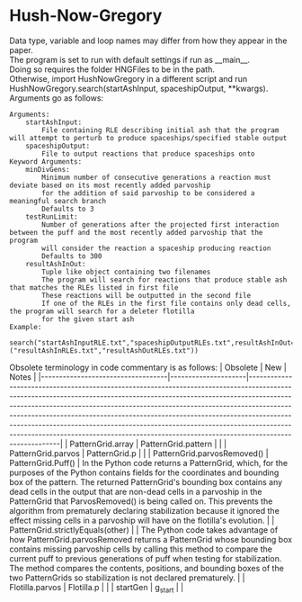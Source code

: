 # Hush-Now-Gregory
Data type, variable and loop names may differ from how they appear in the paper.  
The program is set to run with default settings if run as \_\_main\_\_.  
Doing so requires the folder HNGFiles to be in the path.  
Otherwise, import HushNowGregory in a different script and run HushNowGregory.search(startAshInput, spaceshipOutput, \*\*kwargs).  
Arguments go as follows:
```
Arguments:
    startAshInput:
        File containing RLE describing initial ash that the program will attempt to perturb to produce spaceships/specified stable output
    spaceshipOutput:
        File to output reactions that produce spaceships onto
Keyword Arguments:
    minDivGens:
        Minimum number of consecutive generations a reaction must deviate based on its most recently added parvoship
        for the addition of said parvoship to be considered a meaningful search branch
        Defaults to 3
    testRunLimit:
        Number of generations after the projected first interaction between the puff and the most recently added parvoship that the program
        will consider the reaction a spaceship producing reaction
        Defaults to 300
    resultAshInOut:
        Tuple like object containing two filenames
        The program will search for reactions that produce stable ash that matches the RLEs listed in first file
        These reactions will be outputted in the second file
        If one of the RLEs in the first file contains only dead cells, the program will search for a deleter flotilla
        for the given start ash
Example:
    search("startAshInputRLE.txt","spaceshipOutputRLEs.txt",resultAshInOut=("resultAshInRLEs.txt","resultAshOutRLEs.txt"))
```
Obsolete terminology in code commentary is as follows:
| Obsolete                          | New                 | Notes                                                                                                                                                                                                                                                                                                                                                                                                                                                                                                        |
|-----------------------------------|---------------------|--------------------------------------------------------------------------------------------------------------------------------------------------------------------------------------------------------------------------------------------------------------------------------------------------------------------------------------------------------------------------------------------------------------------------------------------------------------------------------------------------------------|
| PatternGrid.array                 | PatternGrid.pattern |                                                                                                                                                                                                                                                                                                                                                                                                                                                                                                              |
| PatternGrid.parvos                | PatternGrid.p       |                                                                                                                                                                                                                                                                                                                                                                                                                                                                                                              |
| PatternGrid.parvosRemoved()       | PatternGrid.Puff()  | In the Python code returns a PatternGrid, which, for the purposes of the Python contains fields for the coordinates and bounding box of the pattern. The returned PatternGrid's bounding box contains any dead cells in the output that are non-dead cells in a parvoship in the PatternGrid that ParvosRemoved() is being called on. This prevents the algorithm from prematurely declaring stabilization because it ignored the effect missing cells in a parvoship will have on the flotilla's evolution. |
| PatternGrid.strictlyEquals(other) |                     | The Python code takes advantage of how PatternGrid.parvosRemoved returns a PatternGrid whose bounding box contains missing parvoship cells by calling this method to compare the current puff to previous generations of puff when testing for stabilization. The method compares the contents, positions, and bounding boxes of the two PatternGrids so stabilization is not declared prematurely.                                                                                                          |
| Flotilla.parvos                   | Flotilla.p          |                                                                                                                                                                                                                                                                                                                                                                                                                                                                                                              |
| startGen                          | g<sub>start</sub>   |                                                                                                                                                                                                                                                                                                                                                                                                                                                                                                              |
